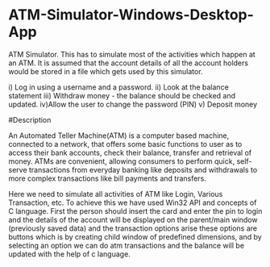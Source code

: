 # ATM-Simulator-Windows-Desktop-App

ATM Simulator. This has to simulate most of the activities which happen at an ATM. It is assumed that the account details of all the account holders would be stored in a file which gets used by this simulator.

i) Log in using a username and a password. 
ii) Look at the balance statement 
iii) Withdraw money - the balance should be checked and updated. 
iv)Allow the user to change the password (PIN) 
v) Deposit money

#Description

An Automated Teller Machine(ATM) is a computer based machine, connected to a network, that offers some basic functions to user as to access their bank accounts, check their balance, transfer and retrieval of money. ATMs are convenient, allowing consumers to perform quick, self-serve transactions from everyday banking like deposits and withdrawals to more complex transactions like bill payments and transfers.

Here we need to simulate all activities of ATM like Login, Various Transaction, etc.
To achieve this we have used Win32 API and concepts of C language. First the person should insert the card and enter the pin to login and the details of the account will be displayed on the parent/main window (previously saved data) and the transaction options arise these options are buttons which is by creating child window of predefined dimensions, and by selecting an option we can do atm transactions and the balance will be updated with the help of c language.
